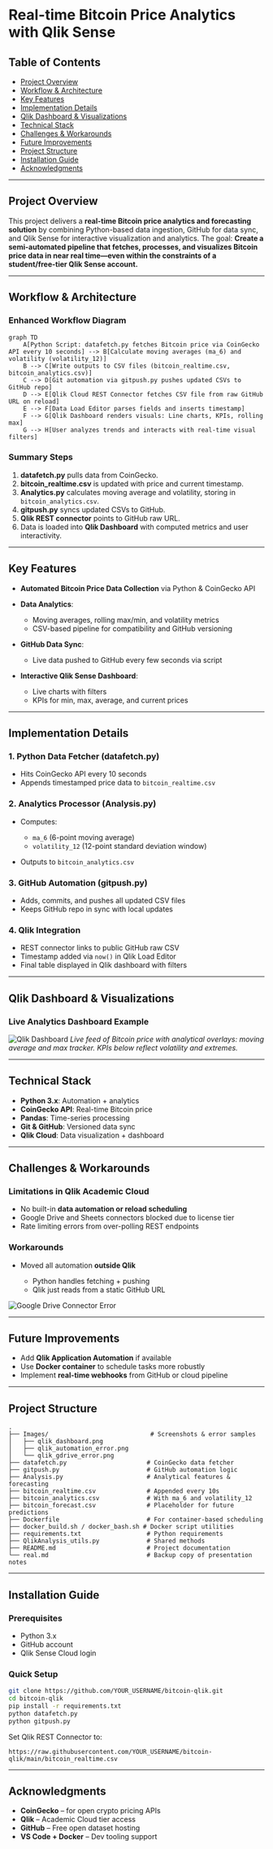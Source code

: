 # Real-time Bitcoin Price Analytics with Qlik Sense

## Table of Contents

* [Project Overview](#project-overview)
* [Workflow & Architecture](#workflow--architecture)
* [Key Features](#key-features)
* [Implementation Details](#implementation-details)
* [Qlik Dashboard & Visualizations](#qlik-dashboard--visualizations)
* [Technical Stack](#technical-stack)
* [Challenges & Workarounds](#challenges--workarounds)
* [Future Improvements](#future-improvements)
* [Project Structure](#project-structure)
* [Installation Guide](#installation-guide)
* [Acknowledgments](#acknowledgments)

---

## Project Overview

This project delivers a **real-time Bitcoin price analytics and forecasting solution** by combining Python-based data ingestion, GitHub for data sync, and Qlik Sense for interactive visualization and analytics.
The goal: **Create a semi-automated pipeline that fetches, processes, and visualizes Bitcoin price data in near real time—even within the constraints of a student/free-tier Qlik Sense account.**

---

## Workflow & Architecture

### Enhanced Workflow Diagram

```mermaid
graph TD
    A[Python Script: datafetch.py fetches Bitcoin price via CoinGecko API every 10 seconds] --> B[Calculate moving averages (ma_6) and volatility (volatility_12)]
    B --> C[Write outputs to CSV files (bitcoin_realtime.csv, bitcoin_analytics.csv)]
    C --> D[Git automation via gitpush.py pushes updated CSVs to GitHub repo]
    D --> E[Qlik Cloud REST Connector fetches CSV file from raw GitHub URL on reload]
    E --> F[Data Load Editor parses fields and inserts timestamp]
    F --> G[Qlik Dashboard renders visuals: Line charts, KPIs, rolling max]
    G --> H[User analyzes trends and interacts with real-time visual filters]
```

### Summary Steps

1. **datafetch.py** pulls data from CoinGecko.
2. **bitcoin\_realtime.csv** is updated with price and current timestamp.
3. **Analytics.py** calculates moving average and volatility, storing in `bitcoin_analytics.csv`.
4. **gitpush.py** syncs updated CSVs to GitHub.
5. **Qlik REST connector** points to GitHub raw URL.
6. Data is loaded into **Qlik Dashboard** with computed metrics and user interactivity.

---

## Key Features

* **Automated Bitcoin Price Data Collection** via Python & CoinGecko API
* **Data Analytics**:

  * Moving averages, rolling max/min, and volatility metrics
  * CSV-based pipeline for compatibility and GitHub versioning
* **GitHub Data Sync**:

  * Live data pushed to GitHub every few seconds via script
* **Interactive Qlik Sense Dashboard**:

  * Live charts with filters
  * KPIs for min, max, average, and current prices

---

## Implementation Details

### 1. **Python Data Fetcher (datafetch.py)**

* Hits CoinGecko API every 10 seconds
* Appends timestamped price data to `bitcoin_realtime.csv`

### 2. **Analytics Processor (Analysis.py)**

* Computes:

  * `ma_6` (6-point moving average)
  * `volatility_12` (12-point standard deviation window)
* Outputs to `bitcoin_analytics.csv`

### 3. **GitHub Automation (gitpush.py)**

* Adds, commits, and pushes all updated CSV files
* Keeps GitHub repo in sync with local updates

### 4. **Qlik Integration**

* REST connector links to public GitHub raw CSV
* Timestamp added via `now()` in Qlik Load Editor
* Final table displayed in Qlik dashboard with filters

---

## Qlik Dashboard & Visualizations

### **Live Analytics Dashboard Example**

![Qlik Dashboard](Images/qlik_dashboard.png)
*Live feed of Bitcoin price with analytical overlays: moving average and max tracker. KPIs below reflect volatility and extremes.*

---

## Technical Stack

* **Python 3.x**: Automation + analytics
* **CoinGecko API**: Real-time Bitcoin price
* **Pandas**: Time-series processing
* **Git & GitHub**: Versioned data sync
* **Qlik Cloud**: Data visualization + dashboard

---

## Challenges & Workarounds

### Limitations in Qlik Academic Cloud

* No built-in **data automation or reload scheduling**
* Google Drive and Sheets connectors blocked due to license tier
* Rate limiting errors from over-polling REST endpoints

### Workarounds

* Moved all automation **outside Qlik**

  * Python handles fetching + pushing
  * Qlik just reads from a static GitHub URL

![Google Drive Connector Error](Images/qlik_gdrive_error.png)

---

## Future Improvements

* Add **Qlik Application Automation** if available
* Use **Docker container** to schedule tasks more robustly
* Implement **real-time webhooks** from GitHub or cloud pipeline

---

## Project Structure

```
.
├── Images/                            # Screenshots & error samples
│   ├── qlik_dashboard.png
│   ├── qlik_automation_error.png
│   └── qlik_gdrive_error.png
├── datafetch.py                      # CoinGecko data fetcher
├── gitpush.py                        # GitHub automation logic
├── Analysis.py                       # Analytical features & forecasting
├── bitcoin_realtime.csv              # Appended every 10s
├── bitcoin_analytics.csv             # With ma_6 and volatility_12
├── bitcoin_forecast.csv              # Placeholder for future predictions
├── Dockerfile                        # For container-based scheduling
├── docker_build.sh / docker_bash.sh # Docker script utilities
├── requirements.txt                  # Python requirements
├── QlikAnalysis_utils.py             # Shared methods
├── README.md                         # Project documentation
└── real.md                           # Backup copy of presentation notes
```

---

## Installation Guide

### **Prerequisites**

* Python 3.x
* GitHub account
* Qlik Sense Cloud login

### **Quick Setup**

```bash
git clone https://github.com/YOUR_USERNAME/bitcoin-qlik.git
cd bitcoin-qlik
pip install -r requirements.txt
python datafetch.py
python gitpush.py
```

Set Qlik REST Connector to:

```
https://raw.githubusercontent.com/YOUR_USERNAME/bitcoin-qlik/main/bitcoin_realtime.csv
```

---

## Acknowledgments

* **CoinGecko** – for open crypto pricing APIs
* **Qlik** – Academic Cloud tier access
* **GitHub** – Free open dataset hosting
* **VS Code + Docker** – Dev tooling support
